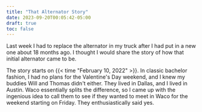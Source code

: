 ```yaml
---
title: "That Alternator Story"
date: 2023-09-20T00:05:42-05:00
draft: true
toc: false
---
```


Last week I had to replace the alternator in my truck after I had put in a new
one about 18 months ago. I thought I would share the story of how that initial
alternator came to be.

<!--more-->

The story starts on {{< time "February 10, 2022" >}}. In classic bachelor
fashion, I had no plans for the Valentine's Day weekend, and I knew my buddies
Will and Thomas didn't either. They lived in Dallas, and I lived in Austin. Waco
essentially splits the difference, so I came up with the ingenious idea to call
them to see if they wanted to meet in Waco for the weekend starting on Friday.
They enthusiastically said yes.
